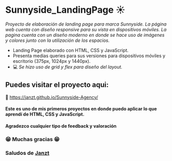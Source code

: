  # Sunnyside_LandingPage ☀️
 
_Proyecto de elaboración de landing page para marca Sunnyside. La página web cuenta con diseño responsive para su vista en dispositivos móviles. La pagina cuenta con un diseño moderno en donde se hace uso de imágenes y colores junto con la utilización de los espacios._ 

* Landing Page elaborado con HTML, CSS y JavaScript.<br>
* Presenta medias queries para sus versiones para dispositivos móviles y escritorio (375px, 1024px y 1440px).<br>
 * 💻 _Se hizo uso de grid y flex para diseño del layout._ 
## Puedes visitar el proyecto aqui:
🎯 https://janzt.github.io/Sunnyside-Agency/ 

#### Este es uno de mis primeros proyectos en donde puedo aplicar lo que aprendí de HTML, CSS y JavaScript.
#### Agradezco cualquier tipo de feedback y valoración

### 😁 Muchas gracias 😁
### Saludos de [Janzt](https://github.com/Janzt)
